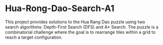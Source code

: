 # Hua-Rong-Dao-Search-A1
This project provides solutions to the Hua Rang Dao puzzle using two search algorithms: Depth-First Search (DFS) and A* Search. The puzzle is a combinatorial challenge where the goal is to rearrange tiles within a grid to reach a target configuration.
